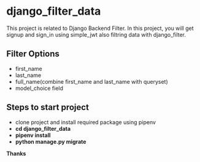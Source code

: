 # django_filter_data

This project is related to Django Backend Filter.
In this project, you will get signup and sign_in using simple_jwt also filtring data with django_filter.
## Filter Options
- first_name
- last_name
- full_name(combine first_name and last_name with queryset)
- model_choice field
## Steps to start project
- clone project and install required package using pipenv
- **cd django_filter_data**
- **pipenv install**
- **python manage.py migrate**

**Thanks**